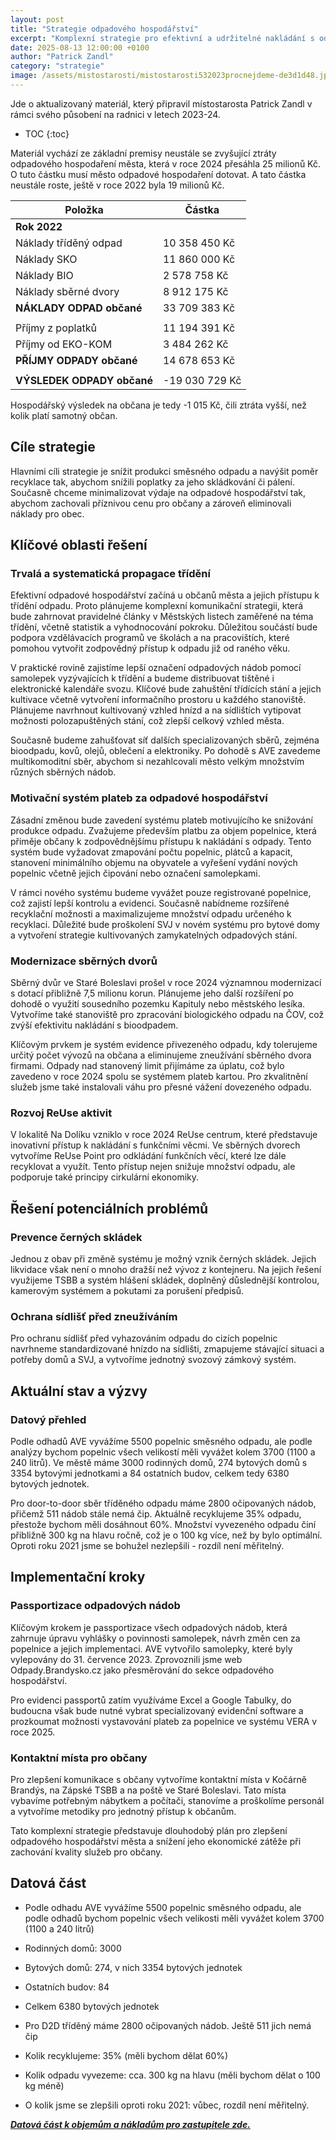 ```yaml
---
layout: post
title: "Strategie odpadového hospodářství"
excerpt: "Komplexní strategie pro efektivní a udržitelné nakládání s odpady v Brandýse nad Labem - Staré Boleslavi"
date: 2025-08-13 12:00:00 +0100
author: "Patrick Zandl"
category: "strategie"
image: /assets/mistostarosti/mistostarosti532023procnejdeme-de3d1d48.jpeg
---
```


Jde o aktualizovaný materiál, který připravil místostarosta Patrick Zandl v rámci svého působení na radnici v letech 2023-24. 

* TOC
{:toc}

Materiál vychází ze základní premisy neustále se zvyšující ztráty odpadového hospodaření města, která v roce 2024 přesáhla 25 milionů Kč. O tuto částku musí město odpadové hospodaření dotovat. A tato částka neustále roste, ještě v roce 2022 byla 19 milionů Kč. 

| Položka                        | Částka           |
|------------------------------- |------------------|
| **Rok 2022**                   |                  |
| Náklady tříděný odpad          | 10 358 450 Kč    |
| Náklady SKO                    | 11 860 000 Kč    |
| Náklady BIO                    | 2 578 758 Kč     |
| Náklady sběrné dvory           | 8 912 175 Kč     |
| **NÁKLADY ODPAD občané**       | 33 709 383 Kč    |
|                               |                  |
| Příjmy z poplatků              | 11 194 391 Kč    |
| Příjmy od EKO-KOM              | 3 484 262 Kč     |
| **PŘÍJMY ODPADY občané**       | 14 678 653 Kč    |
|                               |                  |
| **VÝSLEDEK ODPADY občané**     | -19 030 729 Kč   |
		
Hospodářský výsledek na občana je tedy -1 015 Kč, čili ztráta vyšší, než kolik platí samotný občan. 

## Cíle strategie

Hlavními cíli strategie je snížit produkci směsného odpadu a navýšit poměr recyklace tak, abychom snížili poplatky za jeho skládkování či pálení. Současně chceme minimalizovat výdaje na odpadové hospodářství tak, abychom zachovali příznivou cenu pro občany a zároveň eliminovali náklady pro obec.

## Klíčové oblasti řešení

### Trvalá a systematická propagace třídění

Efektivní odpadové hospodářství začíná u občanů města a jejich přístupu k třídění odpadu. Proto plánujeme komplexní komunikační strategii, která bude zahrnovat pravidelné články v Městských listech zaměřené na téma třídění, včetně statistik a vyhodnocování pokroku. Důležitou součástí bude podpora vzdělávacích programů ve školách a na pracovištích, které pomohou vytvořit zodpovědný přístup k odpadu již od raného věku.

V praktické rovině zajistíme lepší označení odpadových nádob pomocí samolepek vyzývajících k třídění a budeme distribuovat tištěné i elektronické kalendáře svozu. Klíčové bude zahuštění třídících stání a jejich kultivace včetně vytvoření informačního prostoru u každého stanoviště. Plánujeme navrhnout kultivovaný vzhled hnízd a na sídlištích vytipovat možnosti polozapuštěných stání, což zlepší celkový vzhled města.

Současně budeme zahušťovat síť dalších specializovaných sběrů, zejména bioodpadu, kovů, olejů, oblečení a elektroniky. Po dohodě s AVE zavedeme multikomoditní sběr, abychom si nezahlcovali město velkým množstvím různých sběrných nádob.

### Motivační systém plateb za odpadové hospodářství

Zásadní změnou bude zavedení systému plateb motivujícího ke snižování produkce odpadu. Zvažujeme především platbu za objem popelnice, která přiměje občany k zodpovědnějšímu přístupu k nakládání s odpady. Tento systém bude vyžadovat zmapování počtu popelnic, plátců a kapacit, stanovení minimálního objemu na obyvatele a vyřešení vydání nových popelnic včetně jejich čipování nebo označení samolepkami.

V rámci nového systému budeme vyvážet pouze registrované popelnice, což zajistí lepší kontrolu a evidenci. Současně nabídneme rozšířené recyklační možnosti a maximalizujeme množství odpadu určeného k recyklaci. Důležité bude proškolení SVJ v novém systému pro bytové domy a vytvoření strategie kultivovaných zamykatelných odpadových stání.

### Modernizace sběrných dvorů

Sběrný dvůr ve Staré Boleslavi prošel v roce 2024 významnou modernizací s dotací přibližně 7,5 milionu korun. Plánujeme jeho další rozšíření po dohodě o využití sousedního pozemku Kapituly nebo městského lesíka. Vytvoříme také stanoviště pro zpracování biologického odpadu na ČOV, což zvýší efektivitu nakládání s bioodpadem.

Klíčovým prvkem je systém evidence přivezeného odpadu, kdy tolerujeme určitý počet vývozů na občana a eliminujeme zneužívání sběrného dvora firmami. Odpady nad stanovený limit přijímáme za úplatu, což bylo zavedeno v roce 2024 spolu se systémem plateb kartou. Pro zkvalitnění služeb jsme také instalovali váhu pro přesné vážení dovezeného odpadu.

### Rozvoj ReUse aktivit

V lokalitě Na Dolíku vzniklo v roce 2024 ReUse centrum, které představuje inovativní přístup k nakládání s funkčními věcmi. Ve sběrných dvorech vytvoříme ReUse Point pro odkládání funkčních věcí, které lze dále recyklovat a využít. Tento přístup nejen snižuje množství odpadu, ale podporuje také principy cirkulární ekonomiky.

## Řešení potenciálních problémů

### Prevence černých skládek

Jednou z obav při změně systému je možný vznik černých skládek. Jejich likvidace však není o mnoho dražší než vývoz z kontejneru. Na jejich řešení využijeme TSBB a systém hlášení skládek, doplněný důslednější kontrolou, kamerovým systémem a pokutami za porušení předpisů.

### Ochrana sídlišť před zneužíváním

Pro ochranu sídlišť před vyhazováním odpadu do cizích popelnic navrhneme standardizované hnízdo na sídlišti, zmapujeme stávající situaci a potřeby domů a SVJ, a vytvoříme jednotný svozový zámkový systém.

## Aktuální stav a výzvy

### Datový přehled

Podle odhadů AVE vyvážíme 5500 popelnic směsného odpadu, ale podle analýzy bychom popelnic všech velikostí měli vyvážet kolem 3700 (1100 a 240 litrů). Ve městě máme 3000 rodinných domů, 274 bytových domů s 3354 bytovými jednotkami a 84 ostatních budov, celkem tedy 6380 bytových jednotek.

Pro door-to-door sběr tříděného odpadu máme 2800 očipovaných nádob, přičemž 511 nádob stále nemá čip. Aktuálně recyklujeme 35% odpadu, přestože bychom měli dosáhnout 60%. Množství vyvezeného odpadu činí přibližně 300 kg na hlavu ročně, což je o 100 kg více, než by bylo optimální. Oproti roku 2021 jsme se bohužel nezlepšili - rozdíl není měřitelný.

## Implementační kroky

### Passportizace odpadových nádob

Klíčovým krokem je passportizace všech odpadových nádob, která zahrnuje úpravu vyhlášky o povinnosti samolepek, návrh změn cen za popelnice a jejich implementaci. AVE vytvořilo samolepky, které byly vylepovány do 31. července 2023. Zprovoznili jsme web Odpady.Brandysko.cz jako přesměrování do sekce odpadového hospodářství.

Pro evidenci passportů zatím využíváme Excel a Google Tabulky, do budoucna však bude nutné vybrat specializovaný evidenční software a prozkoumat možnosti vystavování plateb za popelnice ve systému VERA v roce 2025.

### Kontaktní místa pro občany

Pro zlepšení komunikace s občany vytvoříme kontaktní místa v Kočárně Brandýs, na Zápské TSBB a na poště ve Staré Boleslavi. Tato místa vybavíme potřebným nábytkem a počítači, stanovíme a proškolíme personál a vytvoříme metodiky pro jednotný přístup k občanům.

Tato komplexní strategie představuje dlouhodobý plán pro zlepšení odpadového hospodářství města a snížení jeho ekonomické zátěže při zachování kvality služeb pro občany.
## Datová část

- Podle odhadu AVE vyvážíme 5500 popelnic směsného odpadu, ale podle odhadů bychom popelnic všech velikosti měli vyvážet kolem 3700 (1100 a 240 litrů)  
- Rodinných domů: 3000  
- Bytových domů: 274, v nich 3354 bytových jednotek  
- Ostatních budov: 84  
- Celkem 6380 bytových jednotek  
- Pro D2D tříděný máme 2800 očipovaných nádob. Ještě 511 jich nemá čip

- Kolik recyklujeme: 35% (měli bychom dělat 60%)  
- Kolik odpadu vyvezeme: cca. 300 kg na hlavu (měli bychom dělat o 100 kg méně)  
- O kolik jsme se zlepšili oproti roku 2021: vůbec, rozdíl není měřitelný.

[***Datová část k objemům a nákladům pro zastupitele zde.***](https://docs.google.com/spreadsheets/d/1uHwQjyYnswsckKP0GDTAN_TlqxLssStD/edit?rtpof=true) 



